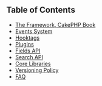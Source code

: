 Table of Contents
-----------------

- [The Framework, CakePHP Book][cake_site]
- [Events System][events_system]
- [Hooktags][hooktags]
- [Plugins][plugins]
- [Fields API][field_api]
- [Search API][search_api]
- [Core Libraries][core_libraries]
- [Versioning Policy][versioning_policy]
- [FAQ][faq]

[cake_site]: http://book.cakephp.org/3.0/en/
[events_system]: 01_Events_System.md
[hooktags]: 02_Hooktags.md
[plugins]: 04_Plugins.md
[field_api]: 04_Fields_API.md
[search_api]: 05_Search_API.md
[core_libraries]: 06_Core_Libraries.md
[versioning_policy]: 07_Versioning_Policy.md
[faq]: 08_FAQ.md